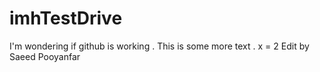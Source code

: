 # imhTestDrive
I'm wondering if github is working .
This is some more text .
x = 2
Edit by Saeed Pooyanfar
